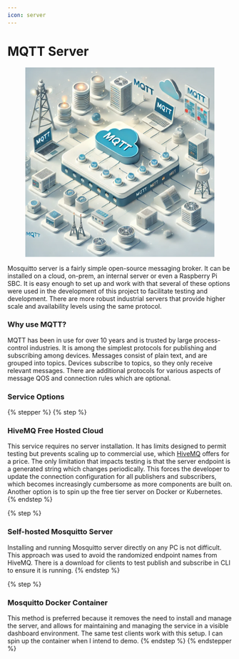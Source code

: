 ```yaml
---
icon: server
---
```


# MQTT Server

<figure><img src="../../.gitbook/assets/trueTwinMQTT.webp" alt=""><figcaption></figcaption></figure>

Mosquitto server is a fairly simple open-source messaging broker. It can be installed on a cloud, on-prem, an internal server or even a Raspberry Pi SBC. It is easy enough to set up and work with that several of these options were used in the development of this project to facilitate testing and development. There are more robust industrial servers that provide higher scale and availability levels using the same protocol.&#x20;

### Why use MQTT?

MQTT has been in use for over 10 years and is trusted by large process-control industries. It is among the simplest protocols for publishing and subscribing among devices. Messages consist of plain text, and are grouped into topics.  Devices subscribe to topics, so they only receive relevant messages. There are additional protocols for various aspects of message QOS and connection rules which are optional.

### Service Options

{% stepper %}
{% step %}
### HiveMQ Free Hosted Cloud

This service requires no server installation. It has limits designed to permit testing but prevents scaling up to commercial use, which [HiveMQ](https://www.hivemq.com/company/get-hivemq/) offers for a price. The only limitation that impacts testing is that the server endpoint is a generated string which changes periodically. This forces the developer to update the connection configuration for all publishers and subscribers, which becomes increasingly cumbersome as more components are built on. Another option is to spin up the free tier server on Docker or Kubernetes.
{% endstep %}

{% step %}
### Self-hosted Mosquitto Server

Installing and running Mosquitto server directly on any PC is not difficult. This approach was used to avoid the randomized endpoint names from HiveMQ. There is a download for clients to test publish and subscribe in CLI to ensure it is running.
{% endstep %}

{% step %}
### Mosquitto Docker Container

This method is preferred because it removes the need to install and manage the server, and allows for maintaining and managing the service in a visible dashboard environment. The same test clients work with this setup. I can spin up the container when I intend to demo.
{% endstep %}
{% endstepper %}

